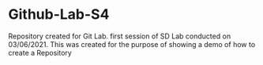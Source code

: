 # Github-Lab-S4
Repository created for Git Lab.
first session of SD Lab conducted on 03/06/2021.
This was created for the purpose of showing a demo of how to create a Repository
